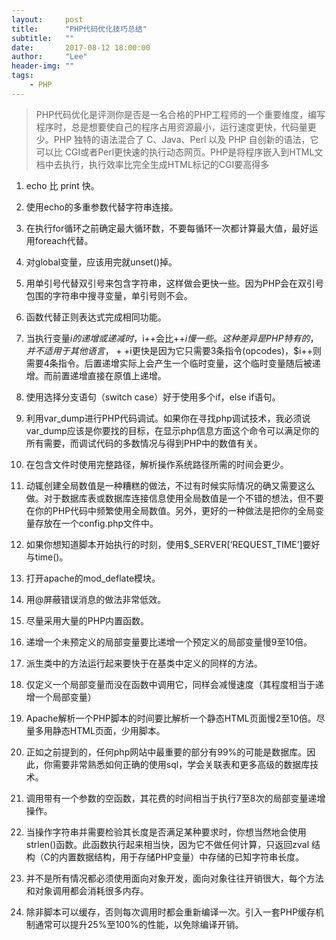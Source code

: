 ```yaml
---
layout:     post
title:      "PHP代码优化技巧总结"
subtitle:   ""
date:       2017-08-12 18:00:00
author:     "Lee"
header-img: ""
tags:
    - PHP
---
```


> PHP代码优化是评测你是否是一名合格的PHP工程师的一个重要维度，编写程序时，总是想要使自己的程序占用资源最小，运行速度更快，代码量更少。PHP 独特的语法混合了 C、Java、Perl 以及 PHP 自创新的语法，它可以比 CGI或者Perl更快速的执行动态网页。PHP是将程序嵌入到HTML文档中去执行，执行效率比完全生成HTML标记的CGI要高得多  

1. echo 比 print 快。

2. 使用echo的多重参数代替字符串连接。

3. 在执行for循环之前确定最大循环数，不要每循环一次都计算最大值，最好运用foreach代替。

4. 对global变量，应该用完就unset()掉。

5. 用单引号代替双引号来包含字符串，这样做会更快一些。因为PHP会在双引号包围的字符串中搜寻变量，单引号则不会。

6. 函数代替正则表达式完成相同功能。

7. 当执行变量$i的递增或递减时，$i++会比++$i慢一些。这种差异是PHP特有的，并不适用于其他语言，++$i更快是因为它只需要3条指令(opcodes)，$i++则需要4条指令。后置递增实际上会产生一个临时变量，这个临时变量随后被递增。而前置递增直接在原值上递增。

8. 使用选择分支语句（switch case）好于使用多个if，else if语句。

9. 利用var_dump进行PHP代码调试。如果你在寻找php调试技术，我必须说var_dump应该是你要找的目标，在显示php信息方面这个命令可以满足你的所有需要，而调试代码的多数情况与得到PHP中的数值有关。

10. 在包含文件时使用完整路径，解析操作系统路径所需的时间会更少。

11. 动辄创建全局数值是一种糟糕的做法，不过有时候实际情况的确又需要这么做。对于数据库表或数据库连接信息使用全局数值是一个不错的想法，但不要在你的PHP代码中频繁使用全局数值。另外，更好的一种做法是把你的全局变量存放在一个config.php文件中。

12. 如果你想知道脚本开始执行的时刻，使用$_SERVER[‘REQUEST_TIME’]要好与time()。

13. 打开apache的mod_deflate模块。

14. 用@屏蔽错误消息的做法非常低效。

15. 尽量采用大量的PHP内置函数。

16. 递增一个未预定义的局部变量要比递增一个预定义的局部变量慢9至10倍。

17. 派生类中的方法运行起来要快于在基类中定义的同样的方法。

18. 仅定义一个局部变量而没在函数中调用它，同样会减慢速度（其程度相当于递增一个局部变量）

19. Apache解析一个PHP脚本的时间要比解析一个静态HTML页面慢2至10倍。尽量多用静态HTML页面，少用脚本。

20. 正如之前提到的，任何php网站中最重要的部分有99%的可能是数据库。因此，你需要非常熟悉如何正确的使用sql，学会关联表和更多高级的数据库技术。

21. 调用带有一个参数的空函数，其花费的时间相当于执行7至8次的局部变量递增操作。

22. 当操作字符串并需要检验其长度是否满足某种要求时，你想当然地会使用strlen()函数。此函数执行起来相当快，因为它不做任何计算，只返回zval 结构（C的内置数据结构，用于存储PHP变量）中存储的已知字符串长度。

23. 并不是所有情况都必须使用面向对象开发，面向对象往往开销很大，每个方法和对象调用都会消耗很多内存。

24. 除非脚本可以缓存，否则每次调用时都会重新编译一次。引入一套PHP缓存机制通常可以提升25%至100%的性能，以免除编译开销。
